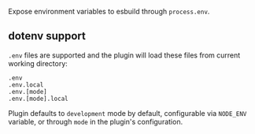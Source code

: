 Expose environment variables to esbuild through `process.env`.

## dotenv support

`.env` files are supported and the plugin will load these files from current
working directory:

```
.env
.env.local
.env.[mode]
.env.[mode].local
```

Plugin defaults to `development` mode by default, configurable via `NODE_ENV`
variable, or through `mode` in the plugin's configuration.
